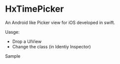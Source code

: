 # HxTimePicker

An Android like Picker view for iOS developed in swift.

Uasge:
- Drop a UIView 
- Change the class (in Identiy Inspector) 

Sample
 
